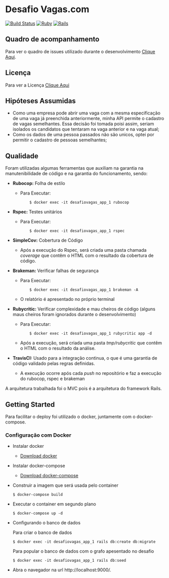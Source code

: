 # Desafio Vagas.com

[![Build Status](https://travis-ci.org/VinyPinheiro/desafioVagas.svg?branch=master)](https://travis-ci.org/VinyPinheiro/desafioVagas)
[![Ruby](https://img.shields.io/badge/ruby-2.5.3-blue.svg)](https://www.ruby-lang.org)
[![Rails](https://img.shields.io/badge/rails-5.2.3-blue.svg)](http://rubyonrails.org/)

## Quadro de acompanhamento

Para ver o quadro de issues utilizado durante o desenvolvimento [Clique Aqui](https://github.com/VinyPinheiro/desafioVagas/projects/1).

## Licença

Para ver a Licença [Clique Aqui](https://github.com/VinyPinheiro/desafioVagas/blob/master/LICENSE)

## Hipóteses Assumidas

* Como uma empresa pode abrir uma vaga com a mesma especificação de uma vaga já preenchida anteriormente, minha API permite o cadastro de vagas semelhantes. Essa decisão foi tomada poisi assim, seriam isolados os candidatos que tentaram na vaga anterior e na vaga atual;
* Como os dados de uma pessoa passados não são unicos, optei por permitir o cadastro de pessoas semelhantes;

## Qualidade

Foram utilizadas algumas ferramentas que auxiliam na garantia na manutenibilidade de código e na garantia do funcionamento, sendo:
* **Rubocop:** Folha de estilo
  * Para Executar:

            $ docker exec -it desafiovagas_app_1 rubocop

* **Rspec:** Testes unitários
  * Para Executar:

            $ docker exec -it desafiovagas_app_1 rspec

* **SimpleCov:** Cobertura de Código
  * Após a execução do Rspec, será criada uma pasta chamada _coverage_ que contêm o HTML com o resultado da cobertura de código.
* **Brakeman:** Verificar falhas de segurança
  * Para Executar:

            $ docker exec -it desafiovagas_app_1 brakeman -A

  * O relatório é apresentado no próprio terminal
* **Rubycritic:** Verificar complexidade e mau cheiros de código (alguns maus cheiros foram ignorados durante o desenvolvimento)
  * Para Executar:

            $ docker exec -it desafiovagas_app_1 rubycritic app -d

  * Após a execução, será criada uma pasta _tmp/rubycritic_ que contêm o HTML com o resultado da análise.

* **TravisCI:** Usado para a integração continua, o que é uma garantia de código validado pelas regras definidas.
  * A execução ocorre após cada _push_ no repositório e faz a execução do rubocop, rspec e brakeman 

A arquitetura trabalhada foi o MVC pois é a arquitetura do framework Rails.

## Getting Started
Para facilitar o deploy foi utilizado o docker, juntamente com o docker-compose.

### Configuração com Docker

* Instalar docker

  - [Download docker](https://docs.docker.com/engine/installation/)

* Instalar docker-compose

  - [Download docker-compose](https://docs.docker.com/compose/install/)

* Construir a imagem que será usada pelo container

      $ docker-compose build

* Executar o container em segundo plano

      $ docker-compose up -d

* Configurando o banco de dados

  Para criar o banco de dados

      $ docker exec -it desafiovagas_app_1 rails db:create db:migrate

  Para popular o banco de dados com o grafo apesentado no desafio

      $ docker exec -it desafiovagas_app_1 rails db:seed

* Abra o navegador na url  http://localhost:9000/.
